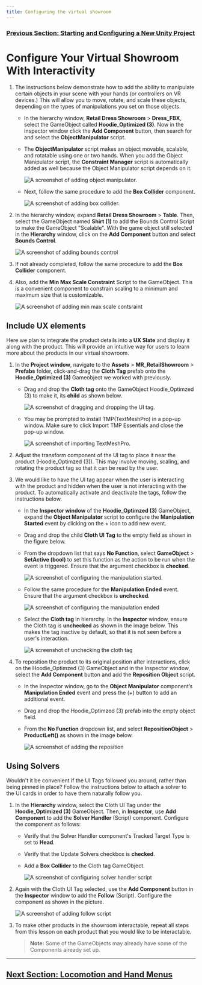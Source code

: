 ```yaml
---
title: Configuring the virtual showroom
---
```

### [Previous Section: Starting and Configuring a New Unity Project](2-setup-unity-project.md)

# Configure Your Virtual Showroom With Interactivity

1. The instructions below demonstrate how to add the ability to manipulate certain objects in your scene with your hands (or controllers on VR devices.) This will allow you to move, rotate, and scale these objects, depending on the types of manipulations you set on those objects.

    - In the hierarchy window, **Retail Dress Showroom** > **Dress_FBX**, select the GameObject called **Hoodie_Optimized (3)**. Now in the inspector window click the **Add Component** button, then search for and select the **ObjectManipulator** script.

    - The **ObjectManipulator** script makes an object movable, scalable, and rotatable using one or two hands. When you add the Object Manipulator script, the **Constraint Manager** script is automatically added as well because the Object Manipulator script depends on it.

        ![A screenshot of adding object manipulator.](img/add-object-manupilator.png)

    - Next, follow the same procedure to add the **Box Collider** component.

        ![A screenshot of adding box collider.](img/add-box-collider.png)

2. In the hierarchy window, expand **Retail Dress Showroom** > **Table**. Then, select the GameObject named **Shirt (1)** to add the Bounds Control Script to make the GameObject "Scalable". With the game object still selected in the **Hierarchy** window, click on the **Add Component** button and select **Bounds Control**.

    ![A screenshot of adding bounds control](img/bounds-control.png)

3. If not already completed, follow the same procedure to add the **Box Collider** component.
    

4. Also, add the **Min Max Scale Constraint** Script to the GameObject. This is a convenient component to constrain scaling to a minimum and maximum size that is customizable.

    ![A screenshot of adding min max scale contsraint](img/min-max-scale-contsraint.png)

## Include UX elements

Here we plan to integrate the product details into a **UX Slate** and display it along with the product. This will provide an intuitive way for users to learn more about the products in our virtual showroom. 

1. In the **Project window**, navigate to the **Assets** > **MR_RetailShowroom** > **Prefabs** folder, click-and-drag the **Cloth Tag** prefab onto the **Hoodie_Optimized (3)** Gameobject we worked with previously.

    - Drag and drop the **Cloth tag** onto the GameObject Hoodie_Optimzed (3) to make it, its **child** as shown below.

        ![A screenshot of dragging and dropping the UI tag.](img/add-cloth-tag.png)

    - You may be prompted to install TMP(TextMeshPro) in a pop-up window. Make sure to click Import TMP Essentials and close the pop-up window.

        ![A screenshot of importing TextMeshPro.](img/import-tmp.png)

2. Adjust the transform component of the UI tag to place it near the product (Hoodie_Optimzed (3)). This may involve moving, scaling, and rotating the product tag so that it can be read by the user.

3. We would like to have the UI tag appear when the user is interacting with the product and hidden when the user is not interacting with the product. To automatically activate and deactivate the tags, follow the instructions below.  

    - In the **Inspector window** of the **Hoodie_Optimzed (3)** GameObject, expand the **Object Manipulator** script to configure the **Manipulation Started** event by clicking on the + icon to add new event.

    - Drag and drop the child **Cloth UI Tag** to the empty field as shown in the figure below.

    - From the dropdown list that says **No Function**, select **GameObject** > **SetActive (bool)** to set this function as the action to be run when the event is triggered. Ensure that the argument checkbox is **checked**.

        ![A screenshot of configuring the manipulation started.](img/manupilation-started.png)

    - Follow the same procedure for the **Manipulation Ended** event. Ensure that the argument checkbox is **unchecked**.

        ![A screenshot of configuring the manipulation ended](img/manupilation-ended.png)

     -  Select the **Cloth tag** in hierarchy. In the **Inspector** window, ensure the Cloth tag is **unchecked** as shown in the image below. This makes the tag inactive by default, so that it is not seen before a user's interaction.

        ![A screenshot of unchecking the cloth tag](img/uncheck-cloth-tag.png)

4. To reposition the product to its original position after interactions, click on the Hoodie_Optimzed (3) GameObject and in the Inspector window, select the **Add Component** button and add the **Reposition Object** script.  

    - In the Inspector window, go to the **Object Manipulator** component’s **Manipulation Ended** event and press the (+) button to add an additional event.  

    - Drag and drop the Hoodie_Optimzed (3) prefab into the empty object field.

    - From the **No Function** dropdown list, and select **RepositionObject** > **ProductLeft()** as shown in the image below.

        ![A screenshot of adding the reposition](img/add-reposition.png)

## Using Solvers

Wouldn't it be convenient if the UI Tags followed you around, rather than being pinned in place? Follow the instructions below to attach a solver to the UI cards in order to have them naturally follow you.  

1. In the **Hierarchy** window, select the Cloth UI Tag under the **Hoodie_Optimized (3)** GameObject. Then, in **Inspector**, use **Add Component** to add the **Solver Handler** (Script) component. Configure the component as follows:

    - Verify that the Solver Handler component's Tracked Target Type is set to **Head**.

    - Verify that the Update Solvers checkbox is **checked**.

    - Add a **Box Collider** to the Cloth tag GameObject.

        ![A screenshot of configuring solver handler script](img/add-solver.png)

2. Again with the Cloth UI Tag selected, use the **Add Component** button in the **Inspector** window to add the **Follow** (Script). Configure the component as shown in the picture.

    ![A screenshot of adding follow script](img/add-follow.png)

3. To make other products in the showroom interactable, repeat all steps from this lesson on each product that you would like to be interactable.
    >**Note:** Some of the GameObjects may already have some of the Components already set up. 
---
## [Next Section: Locomotion and Hand Menus](4-locomoting-around-virtual-showroom.md)
